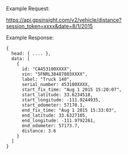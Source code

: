Example Request:

https://api.gpsinsight.com/v2/vehicle/distance?session_token=xxxx&date=8/1/2015

Example Response:

    {
      head: { .... },
      data: [
        {
          id: "CA453100XXXX",
          vin: "5FNRL38487803XXXX",
          label: "Truck 140",
          serial_number: 453100XXXX,
          start_fix_time: "Aug 1 2015 15:20:07",
          start_latitude: 33.6234518,
          start_longitude: -111.9244935,
          start_odometer: 57170.1,
          end_fix_time: "Aug 1 2015 15:33:03",
          end_latitude: 33.6327105,
          end_longitude: -111.9792261,
          end_odometer: 57173.7,
          distance: 3.6
        }
      ]
    }
